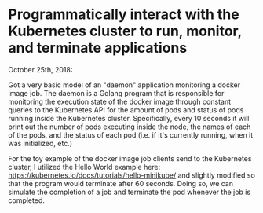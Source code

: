 # Programmatically interact with the Kubernetes cluster to run, monitor, and terminate applications 

October 25th, 2018:

Got a very basic model of an "daemon" application monitoring a docker image job. The daemon is a Golang program that is responsible for monitoring the execution state of the docker image through constant queries to the Kubernetes API for the amount of pods and status of pods running inside the Kubernetes cluster. Specifically, every 10 seconds it will print out the number of pods executing inside the node, the names of each of the pods, and the status of each pod (i.e. if it's currently running, when it was initialized, etc.) 

For the toy example of the docker image job clients send to the Kubernetes cluster, I utilized the Hello World example here: https://kubernetes.io/docs/tutorials/hello-minikube/ and slightly modified so that the program would terminate after 60 seconds. Doing so, we can simulate the completion of a job and terminate the pod whenever the job is completed. 